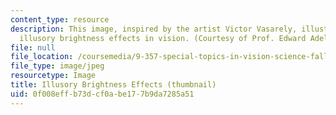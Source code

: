 ```yaml
---
content_type: resource
description: This image, inspired by the artist Victor Vasarely, illustrates some
  illusory brightness effects in vision. (Courtesy of Prof. Edward Adelson.)
file: null
file_location: /coursemedia/9-357-special-topics-in-vision-science-fall-2001/0f008effb73dcf0abe177b9da7285a51_9-357f01-th.jpg
file_type: image/jpeg
resourcetype: Image
title: Illusory Brightness Effects (thumbnail)
uid: 0f008eff-b73d-cf0a-be17-7b9da7285a51
---
```


